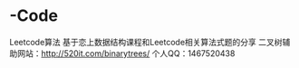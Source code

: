 # -Code
Leetcode算法
基于恋上数据结构课程和Leetcode相关算法式题的分享
二叉树辅助网站：http://520it.com/binarytrees/
个人QQ：1467520438
